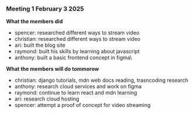### Meeting 1 February 3 2025
**What the members did**
- spencer: researched different ways to stream video
- christian: researched different ways to stream video
- ari: built the blog site
- raymond: built his skills by learning about javascript
- anthony: built a basic frontend concept in figma\

**What the members will do tommorow**
- christian: django tutorials, mdn web docs reading, trasncoding research
- anthony: research cloud services and work on figma
- raymond: continue to learn react and mdn learning
- ari: research cloud hosting
- spencer: attempt a proof of concept for video streaming
